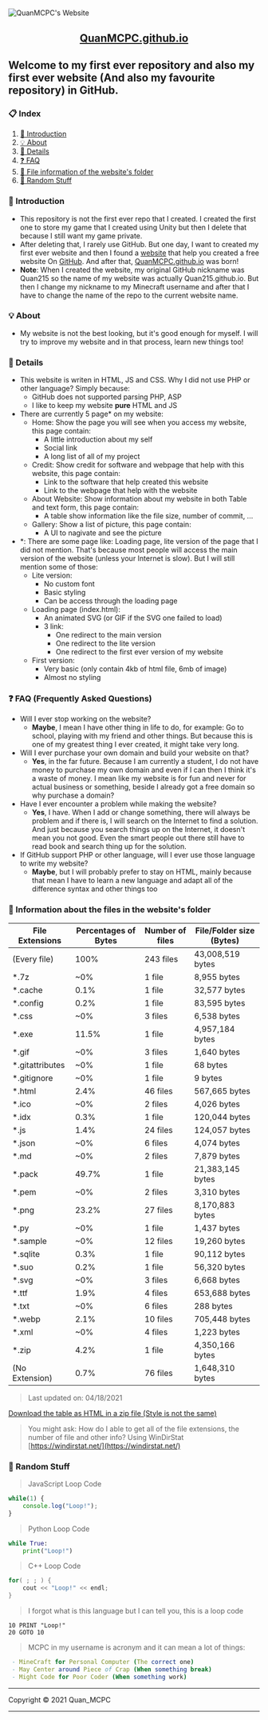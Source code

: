 <h1 style="text-align: center"></h1>

![QuanMCPC's Website](https://quanmcpc.github.io/website/image/social_preview_.png)

<p align="center">
    <a href="https://quanmcpc.github.io">
        <h2 align="center">QuanMCPC.github.io</h2>
    </a>
</p>

## Welcome to my first ever repository and also my first ever website (And also my favourite repository) in GitHub.
### 📋 Index
1. [📕 Introduction](#-introduction)
2. [💡 About](#-about)
3. [📖 Details](#-details)
4. [❓ FAQ](#-faq)
5. [📁 File information of the website's folder](#-file-information-of-the-website's-folder)
6. [👀 Random Stuff](#-random-stuff)
### 📕 Introduction
* This repository is not the first ever repo that I created. I created the first one to store my game that I created using Unity but then I delete that because I still want my game private.
* After deleting that, I rarely use GitHub. But one day, I want to created my first ever website and then I found a [website](https://medium.com/@svinkle/publish-and-share-your-own-website-for-free-with-github-2eff049a1cb5) that help you created a free website On [GitHub](https://github.com). And after that, [QuanMCPC.github.io](https://quanmcpc.github.io) was born!
* **Note**: When I created the website, my original GitHub nickname was Quan215 so the name of my website was actually Quan215.github.io. But then I change my nickname to my Minecraft username and after that I have to change the name of the repo to the current website name.
### 💡 About
- My website is not the best looking, but it's good enough for myself. I will try to improve my website and in that process, learn new things too!
### 📖 Details
- This website is writen in HTML, JS and CSS. Why I did not use PHP or other language? Simply because:
    - GitHub does not supported parsing PHP, ASP
    - I like to keep my website **pure** HTML and JS
- There are currently 5 page* on my website:
    - Home: Show the page you will see when you access my website, this page contain:
        - A little introduction about my self
        - Social link
        - A long list of all of my project
    - Credit: Show credit for software and webpage that help with this website, this page contain:
        - Link to the software that help created this website
        - Link to the webpage that help with the website
    - About Website: Show information about my website in both Table and text form, this page contain:
        - A table show information like the file size, number of commit, ...
    - Gallery: Show a list of picture, this page contain:
        - A UI to nagivate and see the picture
- *: There are some page like: Loading page, lite version of the page that I did not mention. That's because most people will access the main version of the website (unless your Internet is slow). But I will still mention some of those:
    - Lite version:
        - No custom font
        - Basic styling
        - Can be access through the loading page
    - Loading page (index.html):
        - An animated SVG (or GIF if the SVG one failed to load)
        - 3 link:
            - One redirect to the main version
            - One redirect to the lite version
            - One redirect to the first ever version of my website
    - First version:
        - Very basic (only contain 4kb of html file, 6mb of image)
        - Almost no styling
### ❓ FAQ (Frequently Asked Questions)
- Will I ever stop working on the website?
    - **Maybe**, I mean I have other thing in life to do, for example: Go to school, playing with my friend and other things. But because this is one of my greatest thing I ever created, it might take very long.
- Will I ever purchase your own domain and build your website on that?
    - **Yes**, in the far future. Because I am currently a student, I do not have money to purchase my own domain and even if I can then I think it's a waste of money. I mean like my website is for fun and never for actual business or something, beside I already got a free domain so why purchase a domain?
- Have I ever encounter a problem while making the website?
    - **Yes**, I have. When I add or change something, there will always be problem and if there is, I will search on the Internet to find a solution. And just because you search things up on the Internet, it doesn't mean you not good. Even the smart people out there still have to read book and search thing up for the solution.
- If GitHub support PHP or other language, will I ever use those language to write my website?
    - **Maybe**, but I will probably prefer to stay on HTML, mainly because that mean I have to learn a new language and adapt all of the difference syntax and other things too
### 📁 Information about the files in the website's folder
File Extensions | Percentages of Bytes | Number of files | File/Folder size (Bytes)
----------------|--------------------- |-----------------|--------------------------
(Every file)    | 100%                 | 243 files       | 43,008,519 bytes
*.7z            | ~0%                  | 1 file          | 8,955 bytes
*.cache         | 0.1%                 | 1 file          | 32,577 bytes
*.config        | 0.2%                 | 1 file          | 83,595 bytes
*.css           | ~0%                  | 3 files         | 6,538 bytes
*.exe           | 11.5%                | 1 file          | 4,957,184 bytes
*.gif           | ~0%                  | 3 files         | 1,640 bytes
*.gitattributes | ~0%                  | 1 file          | 68 bytes
*.gitignore     | ~0%                  | 1 file          | 9 bytes
*.html          | 2.4%                 | 46 files        | 567,665 bytes
*.ico           | ~0%                  | 2 files         | 4,026 bytes
*.idx           | 0.3%                 | 1 file          | 120,044 bytes
*.js            | 1.4%                 | 24 files        | 124,057 bytes
*.json          | ~0%                  | 6 files         | 4,074 bytes
*.md            | ~0%                  | 2 files         | 7,879 bytes
*.pack          | 49.7%                | 1 file          | 21,383,145 bytes
*.pem           | ~0%                  | 2 files         | 3,310 bytes
*.png           | 23.2%                | 27 files        | 8,170,883 bytes
*.py            | ~0%                  | 1 file          | 1,437 bytes
*.sample        | ~0%                  | 12 files        | 19,260 bytes
*.sqlite        | 0.3%                 | 1 file          | 90,112 bytes
*.suo           | 0.2%                 | 1 file          | 56,320 bytes
*.svg           | ~0%                  | 3 files         | 6,668 bytes
*.ttf           | 1.9%                 | 4 files         | 653,688 bytes
*.txt           | ~0%                  | 6 files         | 288 bytes
*.webp          | 2.1%                 | 10 files        | 705,448 bytes
*.xml           | ~0%                  | 4 files         | 1,223 bytes
*.zip           | 4.2%                 | 1 file          | 4,350,166 bytes
(No Extension)  | 0.7%                 | 76 files        | 1,648,310 bytes
> Last updated on: 04/18/2021

[Download the table as HTML in a zip file (Style is not the same)](https://drive.google.com/u/0/uc?id=1nvijtp61EX7gtisnjHCAEBkfgQKs-zTh&export=download)
> You might ask: How do I able to get all of the file extensions, the number of file and other info?
> Using WinDirStat [https://windirstat.net/](https://windirstat.net/)
### 👀 Random Stuff
> JavaScript Loop Code
```JavaScript
while(1) {
    console.log("Loop!");
}
```
> Python Loop Code
```Python
while True:
    print("Loop!")
```
> C++ Loop Code
```c++
for( ; ; ) {
    cout << "Loop!" << endl;
}
```
> I forgot what is this language but I can tell you, this is a loop code
```basic
10 PRINT "Loop!"
20 GOTO 10
```
> MCPC in my username is acronym and it can mean a lot of things:
```nim
 - MineCraft for Personal Computer (The correct one)
 - May Center around Piece of Crap (When something break)
 - Might Code for Poor Coder (When something work)
```
***
Copyright &copy; 2021 Quan_MCPC
***
